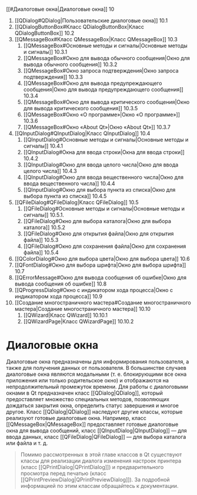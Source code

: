 
[[#Диалоговые окна|Диалоговые окна]] 10
1. [[QDialog#QDialog|Пользовательские диалоговые окна]] 10.1
2. [[QDialogButtonBox#Класс QDialogButtonBox|Класс QDialogButtonBox]] 10.2
3. [[QMessageBox#Класс QMessageBox|Класс QMessageBox]] 10.3
	1. [[QMessageBox#Основные методы и сигналы|Основные методы и сигналы]] 10.3.1
	2. [[QMessageBox#Окно для вывода обычного сообщения|Окно для вывода обычного сообщения]] 10.3.2
	3. [[QMessageBox#Окно запроса подтверждения|Окно запроса подтверждения]] 10.3.3
	4. [[QMessageBox#Окно для вывода предупреждающего сообщения|Окно для вывода предупреждающего сообщения]] 10.3.4
	5. [[QMessageBox#Окно для вывода критического сообщения|Окно для вывода критического сообщения]] 10.3.5
	6. [[QMessageBox#Окно «О программе»|Окно «О программе»]] 10.3.6
	7. [[QMessageBox#Окно «About Qt»|Окно «About Qt»]] 10.3.7
4. [[QInputDialog#QInputDialog|Класс QInputDialog]] 10.4
	1. [[QInputDialog#Основные методы и сигналы|Основные методы и сигналы]] 10.4.1
	2. [[QInputDialog#Окна для ввода строки|Окна для ввода строки]] 10.4.2
	3. [[QInputDialog#Окно для ввода целого числа|Окно для ввода целого числа]] 10.4.3
	4. [[QInputDialog#Окно для ввода вещественного числа|Окно для ввода вещественного числа]] 10.4.4
	5. [[QInputDialog#Окно для выбора пункта из списка|Окно для выбора пункта из списка]] 10.4.5
5. [[QFileDialog#QFileDialog|Класс QFileDialog]] 10.5
	1. [[QFileDialog#Основные методы и сигналы|Основные методы и сигналы]] 10.5.1.
	2. [[QFileDialog#Окно для выбора каталога|Окно для выбора каталога]] 10.5.2
	3. [[QFileDialog#Окно для открытия файла|Окно для открытия файла]] 10.5.3
	4. [[QFileDialog#Окно для сохранения файла|Окно для сохранения файла]] 10.5.4
6. [[QColorDialog#Окно для выбора цвета|Окно для выбора цвета]] 10.6
7. [[QFontDialog#Окно для выбора шрифта|Окно для выбора шрифта]] 10.7
8. [[QErrorMessage#Окно для вывода сообщения об ошибке|Окно для вывода сообщения об ошибке]] 10.8
9. [[QProgressDialog#Окно с индикатором хода процесса|Окно с индикатором хода процесса]] 10.9
10. [[Создание многостраничного мастера#Создание многостраничного мастера|Создание многостраничного мастера]] 10.10
	1. [[QWizard|Класс QWizard]] 10.10.1
	2. [[QWizardPage|Класс QWizardPage]] 10.10.2

# Диалоговые окна

Диалоговые окна предназначены для информирования пользователя, а также для получения данных от пользователя. В большинстве случаев диалоговые окна являются модальными (т. е. блокирующими все окна приложения или только родительское окно) и отображаются на непродолжительный промежуток времени. Для работы с диалоговыми окнами в Qt предназначен класс [[QDialog|QDialog]], который предоставляет множество специальных методов, позволяющих дождаться закрытия окна, определить статус завершения и многое другое. Класс [[QDialog|QDialog]] наследуют другие классы, которые реализуют готовые диалоговые окна. Например, класс [[QMessageBox|QMessageBox]] предоставляет готовые диалоговые окна для вывода сообщений, класс [[QInputDialog|QInputDialog]] — для ввода данных, класс [[QFileDialog|QFileDialog]] — для выбора каталога или файла и т. д.

> Помимо рассмотренных в этой главе классов в Qt существуют классы для реализации диалога изменения настроек принтера (класс [[QPrintDialog|QPrintDialog]]) и предварительного просмотра перед печатью (класс [[QPrintPreviewDialog|QPrintPreviewDialog]]). За подробной информацией по этим классам обращайтесь к документации.




